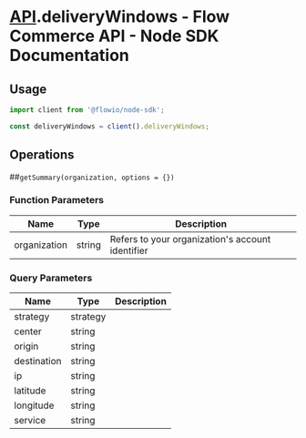# [API](README.md).deliveryWindows - Flow Commerce API - Node SDK Documentation



## Usage

```JavaScript
import client from '@flowio/node-sdk';

const deliveryWindows = client().deliveryWindows;
```

## Operations

##`getSummary(organization, options = {})`

### Function Parameters

| Name  | Type | Description |
| ---- | ---- | ---- |
| organization | string | Refers to your organization&#x27;s account identifier |

### Query Parameters

| Name  | Type | Description |
| ---- | ---- | ---- |
| strategy | strategy |  |
| center | string |  |
| origin | string |  |
| destination | string |  |
| ip | string |  |
| latitude | string |  |
| longitude | string |  |
| service | string |  |

